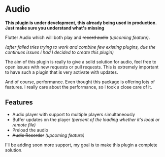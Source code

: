 # Audio

**This plugin is under development, this already being used in production. Just make sure you understand what's missing**

 

Flutter Audio which will both play and ~~record audio~~ _(upcoming feature)_.

_(after failed tries trying to work and combine few existing plugins, due the continues issues I had I decided to create this plugin)_

The aim of this plugin is really to give a solid solution for audio,
feel free to open issues with new requests or pull requests.
This is extremely important to have such a plugin that is very activate with updates.

And of course, performance.
Even thought this package is offering lots of features.
I really care about the performance, so I took a close care of it.

## Features
- Audio player with support to multiple players simultaneously
- Buffer updates on the player _(percent of the loading whether it's local or remote file)_
- Preload the audio
- ~~Audio Recorder~~ _(upcoming feature)_

I'll be adding soon more support, my goal is to make this plugin a complete solution.